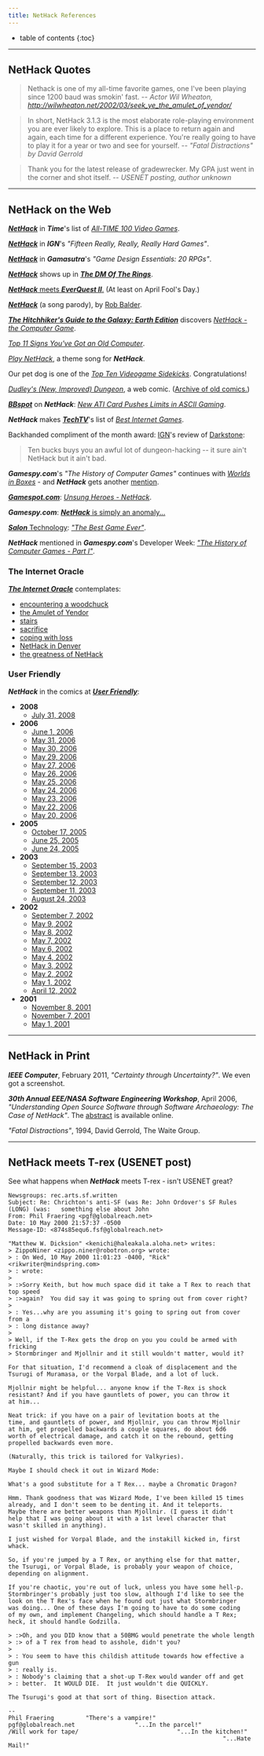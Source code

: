 ```yaml
---
title: NetHack References
---
```

* table of contents
{:toc}

---

## NetHack Quotes

> Nethack is one of my all-time favorite games, one I've been playing since 1200 baud was smokin' fast.
> -- *Actor Wil Wheaton, <http://wilwheaton.net/2002/03/seek_ye_the_amulet_of_yendor/>*

> In short, NetHack 3.1.3 is the most elaborate role-playing environment you are ever likely to explore. This is a place to return again and again, each time for a different experience. You're really going to have to play it for a year or two and see for yourself.
> -- *"Fatal Distractions" by David Gerrold*

> Thank you for the latest release of gradewrecker. My GPA just went in the corner and shot itself.
> -- *USENET posting, author unknown*

---

## NetHack on the Web

[***NetHack***](http://techland.time.com/2012/11/15/all-time-100-video-games/slide/nethack-1987/) in ***Time***'s list of [*All-TIME 100 Video Games*](http://techland.time.com/2012/11/15/all-time-100-video-games/slide/all/).

[***NetHack***](http://ign.com/articles/2011/11/21/fifteen-really-really-really-hard-games) in ***IGN***'s *"Fifteen Really, Really, Really Hard Games"*.

[***NetHack***](http://www.gamasutra.com/view/feature/4066/game_design_essentials_20_rpgs.php?page=8) in ***Gamasutra***'s *"Game Design Essentials: 20 RPGs"*.

[***NetHack***](http://www.shamusyoung.com/twentysidedtale/?p=1080) shows up in [***The DM Of The Rings***](http://www.shamusyoung.com/twentysidedtale/?p=612).

[***NetHack*** meets ***EverQuest II***.](https://www.everquest2.com/news/imported-eq2-enus-1114) (At least on April Fool's Day.)

[***NetHack***](http://www.partiallyclips.com/filk/nethack/) (a song parody), by [Rob Balder](http://www.partiallyclips.com/robbalder/).

[***The Hitchhiker's Guide to the Galaxy: Earth Edition***](http://h2g2.com/) discovers [*NetHack - the Computer Game*](http://h2g2.com/edited_entry/A2266805).

[*Top 11 Signs You've Got an Old Computer*](http://www.bbspot.com/News/2005/09/top_11_signs_old_computer.html).

[*Play NetHack*](http://www.bbspot.com/News/2004/10/play_nethack.html), a theme song for ***NetHack***.

Our pet dog is one of the [*Top Ten Videogame Sidekicks*](https://web.archive.org/web/20040616111033/http://www.gamespy.com/articles/489/489774p5.html).  Congratulations!

[*Dudley's (New, Improved) Dungeon*](http://alt.org/nethack/dudley/), a web comic.  ([Archive of old comics.](http://www.nicolaas.net/dudley/))

[***BBspot***](http://www.bbspot.com/) on ***NetHack***: [*New ATI Card Pushes Limits in ASCII Gaming*](http://www.bbspot.com/News/2003/02/ati_ascii.html).

***NetHack*** makes [***TechTV***](http://www.techtv.com/)'s list of [*Best Internet Games*](https://web.archive.org/web/20020604185956/http://www.techtv.com/extendedplay/story/0,24330,3310903,00.html).

Backhanded compliment of the month award: [IGN](http://ign.com/)'s review of [Darkstone](http://ign.com/articles/2001/02/14/darkstone):

> Ten bucks buys you an awful lot of dungeon-hacking -- it sure ain't NetHack but it ain't bad.

***Gamespy.com***'s *"The History of Computer Games"* continues with [*Worlds in Boxes*](https://web.archive.org/web/20040725052332/http://archive.gamespy.com/devcorner/january01/carlson/indexd.shtm) - and ***NetHack*** gets another [mention](https://web.archive.org/web/20110925062243/http://archive.gamespy.com/devcorner/january01/carlson/index2d.shtm).

[***Gamespot.com***](http://www.gamespot.com/): [*Unsung Heroes - NetHack*](https://web.archive.org/web/20010501050608/http://gamespot.com/gamespot/features/pc/unsung_heroes/sec2_04.html).

***Gamespy.com***: [***NetHack*** is simply an anomaly...](https://web.archive.org/web/20040701101647/http://archive.gamespy.com/legacy/halloffame/nethack_a.shtm)

[***Salon*** Technology](http://www.salon.com/writer/technology/): [*"The Best Game Ever"*](http://www.salon.com/2000/01/27/nethack/).

***NetHack*** mentioned in ***Gamespy.com***'s Developer Week: [*"The History of Computer Games - Part I"*](https://web.archive.org/web/20040906110027/http://archive.gamespy.com/legacy/articles/devweek_l.shtm).


### The Internet Oracle

[***The Internet Oracle***](http://internetoracle.org/) contemplates:

* [encountering a woodchuck](http://internetoracle.org/digest.cgi?N=1366#1366-01)
* [the Amulet of Yendor](http://internetoracle.org/digest.cgi?N=1382#1382-02)
* [stairs](http://internetoracle.org/digest.cgi?N=1365#1365-02)
* [sacrifice](http://internetoracle.org/digest.cgi?N=1353#1353-10)
* [coping with loss](http://internetoracle.org/digest.cgi?N=1347#1347-03)
* [NetHack in Denver](http://internetoracle.org/digest.cgi?N=1285#1285-01)
* [the greatness of NetHack](http://internetoracle.org/digest.cgi?N=1247#1247-08)


### User Friendly

***NetHack*** in the comics at [***User Friendly***](http://ars.userfriendly.org/):

* **2008**
  * [July 31, 2008](http://ars.userfriendly.org/cartoons/?id=20080731&mode=classic)
* **2006**
  * [June 1, 2006](http://ars.userfriendly.org/cartoons/?id=20060601&mode=classic)
  * [May 31, 2006](http://ars.userfriendly.org/cartoons/?id=20060531&mode=classic)
  * [May 30, 2006](http://ars.userfriendly.org/cartoons/?id=20060530&mode=classic)
  * [May 29, 2006](http://ars.userfriendly.org/cartoons/?id=20060529&mode=classic)
  * [May 27, 2006](http://ars.userfriendly.org/cartoons/?id=20060527&mode=classic)
  * [May 26, 2006](http://ars.userfriendly.org/cartoons/?id=20060526&mode=classic)
  * [May 25, 2006](http://ars.userfriendly.org/cartoons/?id=20060525&mode=classic)
  * [May 24, 2006](http://ars.userfriendly.org/cartoons/?id=20060524&mode=classic)
  * [May 23, 2006](http://ars.userfriendly.org/cartoons/?id=20060523&mode=classic)
  * [May 22, 2006](http://ars.userfriendly.org/cartoons/?id=20060522&mode=classic)
  * [May 20, 2006](http://ars.userfriendly.org/cartoons/?id=20060520&mode=classic)
* **2005**
  * [October 17, 2005](http://ars.userfriendly.org/cartoons/?id=20051017&mode=classic)
  * [June 25, 2005](http://ars.userfriendly.org/cartoons/?id=20050625&mode=classic)
  * [June 24, 2005](http://ars.userfriendly.org/cartoons/?id=20050624&mode=classic)
* **2003**
  * [September 15, 2003](http://ars.userfriendly.org/cartoons/?id=20030915&mode=classic)
  * [September 13, 2003](http://ars.userfriendly.org/cartoons/?id=20030913&mode=classic)
  * [September 12, 2003](http://ars.userfriendly.org/cartoons/?id=20030912&mode=classic)
  * [September 11, 2003](http://ars.userfriendly.org/cartoons/?id=20030911&mode=classic)
  * [August 24, 2003](http://ars.userfriendly.org/cartoons/?id=20030824&mode=classic)
* **2002**
  * [September 7, 2002](http://ars.userfriendly.org/cartoons/?id=20020907&mode=classic)
  * [May 9, 2002](http://ars.userfriendly.org/cartoons/?id=20020509&mode=classic)
  * [May 8, 2002](http://ars.userfriendly.org/cartoons/?id=20020508&mode=classic)
  * [May 7, 2002](http://ars.userfriendly.org/cartoons/?id=20020507&mode=classic)
  * [May 6, 2002](http://ars.userfriendly.org/cartoons/?id=20020506&mode=classic)
  * [May 4, 2002](http://ars.userfriendly.org/cartoons/?id=20020504&mode=classic)
  * [May 3, 2002](http://ars.userfriendly.org/cartoons/?id=20020503&mode=classic)
  * [May 2, 2002](http://ars.userfriendly.org/cartoons/?id=20020502&mode=classic)
  * [May 1, 2002](http://ars.userfriendly.org/cartoons/?id=20020501&mode=classic)
  * [April 12, 2002](http://ars.userfriendly.org/cartoons/?id=20020412&mode=classic)
* **2001**
  * [November 8, 2001](http://ars.userfriendly.org/cartoons/?id=20011108&mode=classic)
  * [November 7, 2001](http://ars.userfriendly.org/cartoons/?id=20011107&mode=classic)
  * [May 1, 2001](http://ars.userfriendly.org/cartoons/?id=20010501&mode=classic)

---

## NetHack in Print

***IEEE Computer***, February 2011, *"Certainty through Uncertainty?"*.  We even got a screenshot.

***30th Annual EEE/NASA Software Engineering Workshop***, April 2006, *"Understanding Open Source Software through Software Archaeology: The Case of NetHack"*.  The [abstract](http://www.computer.org/portal/web/csdl/doi/10.1109/SEW.2006.37) is available online.

*"Fatal Distractions"*, 1994, David Gerrold, The Waite Group.

---

## NetHack meets T-rex (USENET post)

See what happens when ***NetHack*** meets T-rex - isn't USENET great?

```
Newsgroups: rec.arts.sf.written
Subject: Re: Chrichton's anti-SF (was Re: John Ordover's SF Rules (LONG) (was:   something else about John
From: Phil Fraering <pgf@globalreach.net>
Date: 10 May 2000 21:57:37 -0500
Message-ID: <874s85equ6.fsf@globalreach.net>

"Matthew W. Dicksion" <kenichi@haleakala.aloha.net> writes:
> ZippoNiner <zippo.niner@robotron.org> wrote:
> : On Wed, 10 May 2000 11:01:23 -0400, "Rick" <rikwriter@mindspring.com>
> : wrote:
> 
> :>Sorry Keith, but how much space did it take a T Rex to reach that top speed
> :>again?  You did say it was going to spring out from cover right?
> 
> : Yes...why are you assuming it's going to spring out from cover from a
> : long distance away?  
> 
> Well, if the T-Rex gets the drop on you you could be armed with fricking
> Stormbringer and Mjollnir and it still wouldn't matter, would it?

For that situation, I'd recommend a cloak of displacement and the
Tsurugi of Muramasa, or the Vorpal Blade, and a lot of luck.

Mjollnir might be helpful... anyone know if the T-Rex is shock
resistant? And if you have gauntlets of power, you can throw it
at him...

Neat trick: if you have on a pair of levitation boots at the
time, and gauntlets of power, and Mjollnir, you can throw Mjollnir
at him, get propelled backwards a couple squares, do about 6d6 
worth of electrical damage, and catch it on the rebound, getting
propelled backwards even more.

(Naturally, this trick is tailored for Valkyries).

Maybe I should check it out in Wizard Mode:

What's a good substitute for a T Rex... maybe a Chromatic Dragon?

Hmm. Thank goodness that was Wizard Mode, I've been killed 15 times
already, and I don't seem to be denting it. And it teleports.
Maybe there are better weapons than Mjollnir. (I guess it didn't
help that I was going about it with a 1st level character that
wasn't skilled in anything).

I just wished for Vorpal Blade, and the instakill kicked in, first
whack.

So, if you're jumped by a T Rex, or anything else for that matter,
the Tsurugi, or Vorpal Blade, is probably your weapon of choice,
depending on alignment.

If you're chaotic, you're out of luck, unless you have some hell-p.
Stormbringer's probably just too slow, although I'd like to see the
look on the T Rex's face when he found out just what Stormbringer
was doing... One of these days I'm going to have to do some coding
of my own, and implement Changeling, which should handle a T Rex;
heck, it should handle Godzilla.

> :>Oh, and you DID know that a 50BMG would penetrate the whole length
> :> of a T rex from head to asshole, didn't you?
> 
> : You seem to have this childish attitude towards how effective a gun
> : really is.  
> : Nobody's claiming that a shot-up T-Rex would wander off and get
> : better.  It WOULD DIE.  It just wouldn't die QUICKLY.

The Tsurugi's good at that sort of thing. Bisection attack.

-- 
Phil Fraering         "There's a vampire!"
pgf@globalreach.net                 "...In the parcel!"
/Will work for tape/                            "...In the kitchen!"
                                                             "...Hate Mail!"
```
